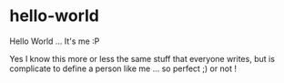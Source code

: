# hello-world
Hello World ... It's me :P

Yes I know this more or less the same stuff that everyone writes, but is complicate to define a person like me ... so perfect ;) or not !
